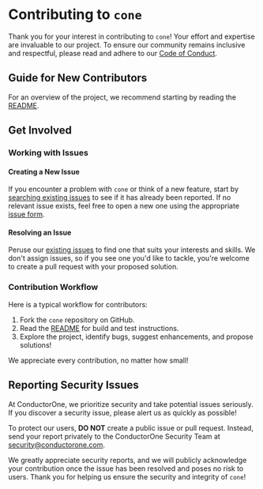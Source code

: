 # Contributing to `cone`

Thank you for your interest in contributing to `cone`! Your effort and expertise are invaluable to our project. To ensure our community remains inclusive and respectful, please read and adhere to our [Code of Conduct](./CODE_OF_CONDUCT.md).

## Guide for New Contributors

For an overview of the project, we recommend starting by reading the [README](./README.md).

## Get Involved

### Working with Issues

#### Creating a New Issue

If you encounter a problem with `cone` or think of a new feature, start by [searching existing issues](https://github.com/ConductorOne/cone/issues) to see if it has already been reported. If no relevant issue exists, feel free to open a new one using the appropriate [issue form](https://github.com/ConductorOne/cone/issues/new).

#### Resolving an Issue

Peruse our [existing issues](https://github.com/ConductorOne/cone/issues) to find one that suits your interests and skills. We don't assign issues, so if you see one you'd like to tackle, you're welcome to create a pull request with your proposed solution.

### Contribution Workflow

Here is a typical workflow for contributors:

1. Fork the `cone` repository on GitHub.
2. Read the [README](./README.md) for build and test instructions.
3. Explore the project, identify bugs, suggest enhancements, and propose solutions!

We appreciate every contribution, no matter how small!

## Reporting Security Issues

At ConductorOne, we prioritize security and take potential issues seriously. If you discover a security issue, please alert us as quickly as possible!

To protect our users, **DO NOT** create a public issue or pull request. Instead, send your report privately to the ConductorOne Security Team at [security@conductorone.com](mailto:security@conductorone.com).

We greatly appreciate security reports, and we will publicly acknowledge your contribution once the issue has been resolved and poses no risk to users. Thank you for helping us ensure the security and integrity of `cone`!